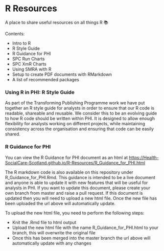 # R Resources

A place to share useful resources on all things R :books:

Contents:
- Intro to R
- R Style Guide
- R Guidance for PHI
- SPC Run Charts
- SPC XmR Charts
- Using SMRA with R
- Setup to create PDF documents with RMarkdown
- A list of recommended packages

### Using R in PHI: R Style Guide
As part of the Transforming Publishing Programme work we have put together an R style guide for analysts in order to ensure that our R code is readable, shareable and reusable. We consider this to be an evolving guide to how R code should be written within PHI. It is designed to allow enough flexibility for analysts working on different projects, while maintaining consistency across the organisation and ensuring that code can be easily shared.

### R Guidance for PHI
You can view the R Guidance for PHI document as an html at https://Health-SocialCare-Scotland.github.io/R-Resources/R_Guidance_for_PHI.html

The R markdown code is also available on this repository under R_Guidance_for_PHI.Rmd. This guidance is intended to be a live document and anyone is able to update it with new features that will be useful for analysts in PHI. If you want to update this document, please create your own branch from master and raise a pull request. If this document is updated then you will need to upload a new html file. Once the new file has been uploaded the url above will automatically update. 

To upload the new html file, you need to perform the following steps:

- Knit the .Rmd file to html output
- Upload the new html file with the name R_Guidance_for_PHI.html to your branch, this will overwrite the original file
- Once this has been merged into the master branch the url above will automatically update with any changes
